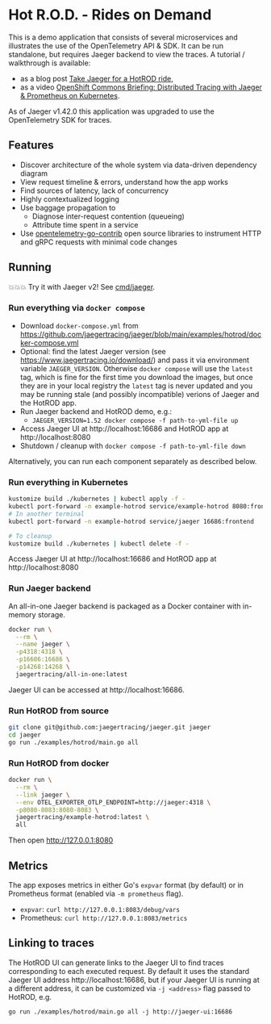 # Hot R.O.D. - Rides on Demand

This is a demo application that consists of several microservices and illustrates the use of the OpenTelemetry API & SDK. It can be run standalone, but requires Jaeger backend to view the traces. A tutorial / walkthrough is available:
  * as a blog post [Take Jaeger for a HotROD ride][hotrod-tutorial],
  * as a video [OpenShift Commons Briefing: Distributed Tracing with Jaeger & Prometheus on Kubernetes][hotrod-openshift].

As of Jaeger v1.42.0 this application was upgraded to use the OpenTelemetry SDK for traces.

## Features

* Discover architecture of the whole system via data-driven dependency diagram
* View request timeline & errors, understand how the app works
* Find sources of latency, lack of concurrency
* Highly contextualized logging
* Use baggage propagation to
  * Diagnose inter-request contention (queueing)
  * Attribute time spent in a service
* Use [opentelemetry-go-contrib](https://github.com/open-telemetry/opentelemetry-go-contrib) open source libraries to instrument HTTP and gRPC requests with minimal code changes

## Running

💥💥💥 Try it with Jaeger v2!  See [cmd/jaeger](../../cmd/jaeger).

### Run everything via `docker compose`

* Download `docker-compose.yml` from https://github.com/jaegertracing/jaeger/blob/main/examples/hotrod/docker-compose.yml
* Optional: find the latest Jaeger version (see https://www.jaegertracing.io/download/) and pass it via environment variable `JAEGER_VERSION`. Otherwise `docker compose` will use the `latest` tag, which is fine for the first time you download the images, but once they are in your local registry the `latest` tag is never updated and you may be running stale (and possibly incompatible) verions of Jaeger and the HotROD app.
* Run Jaeger backend and HotROD demo, e.g.:
  * `JAEGER_VERSION=1.52 docker compose -f path-to-yml-file up`
* Access Jaeger UI at http://localhost:16686 and HotROD app at http://localhost:8080
* Shutdown / cleanup with `docker compose -f path-to-yml-file down`

Alternatively, you can run each component separately as described below.

### Run everything in Kubernetes

```bash
kustomize build ./kubernetes | kubectl apply -f -
kubectl port-forward -n example-hotrod service/example-hotrod 8080:frontend
# In another terminal
kubectl port-forward -n example-hotrod service/jaeger 16686:frontend

# To cleanup
kustomize build ./kubernetes | kubectl delete -f -
```

Access Jaeger UI at http://localhost:16686 and HotROD app at http://localhost:8080

### Run Jaeger backend

An all-in-one Jaeger backend is packaged as a Docker container with in-memory storage.

```bash
docker run \
  --rm \
  --name jaeger \
  -p4318:4318 \
  -p16686:16686 \
  -p14268:14268 \
  jaegertracing/all-in-one:latest
```

Jaeger UI can be accessed at http://localhost:16686.

### Run HotROD from source

```bash
git clone git@github.com:jaegertracing/jaeger.git jaeger
cd jaeger
go run ./examples/hotrod/main.go all
```

### Run HotROD from docker
```bash
docker run \
  --rm \
  --link jaeger \
  --env OTEL_EXPORTER_OTLP_ENDPOINT=http://jaeger:4318 \
  -p8080-8083:8080-8083 \
  jaegertracing/example-hotrod:latest \
  all
```

Then open http://127.0.0.1:8080

## Metrics

The app exposes metrics in either Go's `expvar` format (by default) or in Prometheus format (enabled via `-m prometheus` flag).
  * `expvar`: `curl http://127.0.0.1:8083/debug/vars`
  * Prometheus: `curl http://127.0.0.1:8083/metrics`

## Linking to traces

The HotROD UI can generate links to the Jaeger UI to find traces corresponding
to each executed request. By default it uses the standard Jaeger UI address
http://localhost:16686, but if your Jaeger UI is running at a different address,
it can be customized via `-j <address>` flag passed to HotROD, e.g.

```
go run ./examples/hotrod/main.go all -j http://jaeger-ui:16686
```

[hotrod-tutorial]: https://medium.com/jaegertracing/take-jaeger-for-a-hotrod-ride-233cf43e46c2
[hotrod-openshift]: https://blog.openshift.com/openshift-commons-briefing-82-distributed-tracing-with-jaeger-prometheus-on-kubernetes/
